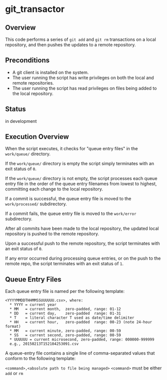 git_transactor
==============

## Overview

This code performs a series of `git add` and `git rm` transactions on
a local repository, and then pushes the updates to a remote
repository.


## Preconditions

* A git client is installed on the system.
* The user running the script has write privileges
  on both the local and remote repositories.
* The user running the script has read privileges on files being added
  to the local repository.


## Status
in development


## Execution Overview

When the script executes, it checks for "queue entry files" in the
`work/queue/` directory.

If the `work/queue/` directory is empty the script simply terminates with
an exit status of `0`.

If the `work/queue/` directory is not empty, the script processes each
queue entry file in the order of the queue entry filenames from lowest
to highest, committing each change to the local repository.

If a commit is successful, the queue entry file is moved to the
`work/processed/` subdirectory.

If a commit fails, the queue entry file is moved to the `work/error`
subdirectory.

After all commits have been made to the local repository, the updated
local repository is pushed to the remote repository.

Upon a successful push to the remote repository, the script terminates
with an exit status of `0`.

If any error occurred during processing queue entries, or on the push
to the remote repo, the script terminates with an exit status of `1`.


## Queue Entry Files

Each queue entry file is named per the following template:
```
<YYYYMMDDTHHMMSSUUUUUU.csv>, where:
  * YYYY = current year
  * MM   = current month,  zero-padded, range: 01-12
  * DD   = current day,    zero-padded  range: 01-31
  * T    = literal character T used as date/time delimiter
  * HH   = current hour,   zero-padded  range: 00-23 (note 24-hour format)
  * MM   = current minute, zero-padded, range: 00-59
  * SS   = current second, zero-padded, range: 00-59
  * UUUUUU = current microsecond, zero-padded, range: 000000-999999
  e.g., 20150213T152104253091.csv
```
A queue-entry file contains a single line of comma-separated values
that conform to the following template:

`<command>,<absolute path to file being managed>`
`<command>` must be either `add` or `rm`

